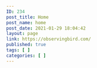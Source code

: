 ```yaml
---
ID: 234
post_title: Home
post_name: home
post_date: 2021-01-29 18:04:42
layout: page
link: https://observingbird.com/
published: true
tags: [ ]
categories: [ ]
---
```

